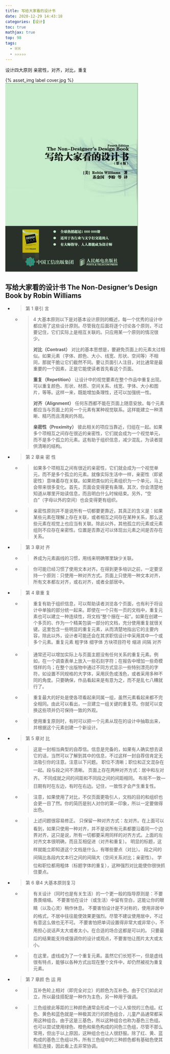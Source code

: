 ```yaml
---
title: 写给大家看的设计书
date: 2020-12-29 14:43:18
categories: [设计]
toc: true
mathjax: true
top: 98
tags:
  - ※※
  - ✰✰✰✰✰
---
```



设计四大原则  亲密性，对齐，对比，重复

{% asset_img label cover.jpg %}
![](写给大家看的设计书/cover.jpg)



## 写给大家看的设计书 The Non-Designer’s Design Book by Robin Williams

- > 第 1 章引 言

  - > 4 大基本原则以下是对基本设计原则的概述，每一个优秀的设计中都应用了这些设计原则。尽管我在后面将逐个讨论各个原则，不过要记住，它们实际上是相互关联的。只应用某一个原则的情况很少。
    >
    > **对比（Contrast）**
    > 对比的基本思想是，要避免页面上的元素太过相似。如果元素（字体、颜色、大小、线宽、形状、空间等）不相同，那就干脆让它们截然不同。要让页面引人注目，对比通常是最重要的一个因素，正是它能使读者首先看这个页面。
    >
    > **重复（Repetition）**
    > 让设计中的视觉要素在整个作品中重复出现。可以重复颜色、形状、材质、空间关系、线宽、字体、大小和图片，等等。这样一来，既能增加条理性，还可以加强统一性。
    >
    > **对齐（Alignment）**
    > 任何东西都不能在页面上随意安放。每个元素都应当与页面上的另一个元素有某种视觉联系。这样能建立一种清晰、精巧而且清爽的外观。
    >
    > **亲密性（Proximity）**
    > 彼此相关的项应当靠近，归组在一起。如果多个项相互之间存在很近的亲密性，它们就会成为一个视觉单元，而不是多个孤立的元素。这有助于组织信息，减少混乱，为读者提供清晰的结构。

- > 第 2 章亲 密 性

  - > 如果多个项相互之间有很近的亲密性，它们就会成为一个视觉单元，而不是多个孤立的元素。就像实际生活中一样，亲密性（即紧密性）意味着存在关联。如果把类似的元素组织为一个单元，马上会带来很多变化。首先，页面会变得更有条理。其次，你会清楚地知道从哪里开始读信息，而且明白什么时候结束。另外，“空白”（字母以外的空间）也会变得更有组织。

  - > 亲密性原则并不是说所有一切都要更靠近，其真正的含义是：如果某些元素在理解上存在关联，或者相互之间存在某种关系，那么这些元素在视觉上也应当有关联。除此以外，其他孤立的元素或元素组则不应存在亲密性。位置是否靠近可以体现出元素之间是否存在关系。

- > 第 3 章对 齐

  - > 养成为元素画线的习惯，用线来明确哪里缺少关联。

  - > 你可能已经习惯了使用文本对齐。在得到更多培训之前，一定要坚持一个原则：只使用一种对齐方式。页面上只使用一种文本对齐，所有文本都左对齐，或右对齐，或者全部居中。

- > 第 4 章重 复

  - > 重复有助于组织信息，可以帮助读者浏览各个页面，也有利于将设计中单独的部分统一起来。即使在一个只有一页的文档中，重复元素也可以建立一种连续性，将文档“整个捆在一起”。如果在创建一个多页的、作为一个精美包装一部分的文档，充分使用重复就很关键。这里包含一些明显的重复元素，从而清楚地指出它的主要内容，除此以外，设计者可能还会在其求职信设计中采用其中一个或多个元素。重复元素 粗字体 细字体 方块项目符号 缩进 间隔 对齐

  - > 通常还可以增加实际上与页面主题没有任何关系的重复元素。例如，在一个调查表单上放入一些石刻字符；在报告中增加一些奇模怪样的鸟；在整个出版物中通过不同方式显示一些特别漂亮的字符，如设置不同规格的大字体，采用灰色或浅色，或者采用多种不同的角度。只要确保，作品看起来是有意为之，而不是乱七八糟就行了。

  - > 重复最大的好处是使各项看起来同属一组，虽然元素看起来都不完全相同。由此可以看出，一旦建立一组关键的重复项。你就可以变换这些项并仍可保持一致的外观。

  - > 使用重复原则时，有时可以把一个元素从现在的设计中抽取出来，并根据这个元素创建一个新设计。

- > 第 5 章对 比

  - > 这是一封相当典型的自荐信。信息是完备的，如果有人确实想去读它的话，当然可以了解到其中的信息，不过这样一封自荐信肯定无法吸引你的注意。注意以下问题。 职位不清晰；职位和正文混杂在一起。段与段之间不清晰。 页面上存在两种对齐方式：居中和左对齐。 不同成就之间的间距和不同段之间的间距相同。 布局不一致—日期有时在左边，有时在右边。记住，一致性才会产生重复性。

  - > 注意，如果使用了对比，不仅页面更吸引人，文档的目的和组织也会更一目了然。你的简历是别人对你的第一印象，所以一定要做得出色。

  - > 上述问题很容易修正。 只保留一种对齐方式：左对齐。在上面可以看到，如果只使用一种对齐，并不是说所有元素都要沿着同一个边界对齐，这只是说，所有一切都要采用同样的对齐方式。上面的左对齐文本很明确，而且互相促进（对齐和重复）。 明显的标题，这样就能立即知道这个文档是什么，有哪些要点（对比）。 段之间的间隔比各段内文本行之间的间隔大（空间关系对比；亲密性）。 学位和职位都用粗体（标题字体的重复），这种强烈对比能使你很快抓住要点。

- > 第 6 章4 大基本原则复习

  - > 有关设计（同时也是有关生活）的一个更一般的指导原则是：不要畏畏缩缩。 不要害怕在设计（或生活）中留有空白，这能让你的眼睛（以及心灵）稍作休息。 不要害怕设计是不对称的，使用非居中的格式，不居中往往能使效果更强烈。尽管不建议使用居中，不过有意这么做也无不可。 不要害怕把单词设置得非常大或非常小，不用担心说话声太大或者太小。在合适的场合这都是可以的。 只要最后的结果能支持或强调你的设计或观点，不要害怕让图片太大或太小。

  - > 在这里，虚线成为了一个重复元素。虽然它们长短不一，但是虚线很有特点，能够以各种方式出现在整个文件中，却仍然被视为重复元素。

- > 第 7 章颜 色 运 用

  - > 互补色轮上相对（即完全对立）的颜色为互补色。由于它们如此对立，所以最佳搭配是一种作为主色，另一种用于强调。

  - > 三色组彼此等距的三种颜色通常会形成一个让人愉悦的三色组。红色、黄色和蓝色就是一种极其流行的颜色组合，儿童产品通常都采用这种组合。由于这是三基色，所以这种组合也称为基色三色组。也可以尝试使用绿色、橙色和紫色构成的间色三色组，尽管不那么常用，但出于以上原因，这种组合也让人很舒服。除了红、黄、蓝构成的基色三色组以外，所有三色组中的三种颜色都有基础色使其相互连接，因此看上去非常协调。


